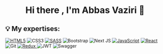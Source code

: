 <h1 align="center">Hi there , I'm Abbas Vaziri 👋</h1>

<h2 align="left">💡 My expertises:</h2>

[![HTML5](https://img.shields.io/badge/html5-%23E34F26.svg?style=for-the-badge&logo=html5&logoColor=white)](https://img.shields.io/badge/HTML-239120?style=for-the-badge&logo=html5&logoColor=white
) ![CSS3](https://img.shields.io/badge/css3-%231572B6.svg?style=for-the-badge&logo=css3&logoColor=white)
[ ![SASS](https://img.shields.io/badge/SASS-hotpink.svg?style=for-the-badge&logo=SASS&logoColor=white)](https://img.shields.io/badge/Sass-CC6699?style=for-the-badge&logo=sass&logoColor=white
) ![Bootstrap](https://img.shields.io/badge/bootstrap-%238511FA.svg?style=for-the-badge&logo=bootstrap&logoColor=white) ![Next JS](https://img.shields.io/badge/Next-black?style=for-the-badge&logo=next.js&logoColor=white)
[ ![JavaScript](https://img.shields.io/badge/javascript-%23323330.svg?style=for-the-badge&logo=javascript&logoColor=%23F7DF1E)](https://img.shields.io/badge/JavaScript-F7DF1E?style=for-the-badge&logo=javascript&logoColor=black
) [ ![React](https://img.shields.io/badge/react-%2320232a.svg?style=for-the-badge&logo=react&logoColor=%2361DAFB)](https://img.shields.io/badge/React-20232A?style=for-the-badge&logo=react&logoColor=61DAFB
)
![Git](https://img.shields.io/badge/git-%23F05033.svg?style=for-the-badge&logo=git&logoColor=white)
 [ ![Redux](https://img.shields.io/badge/redux-%23593d88.svg?style=for-the-badge&logo=redux&logoColor=white) 
](https://img.shields.io/badge/Redux-593D88?style=for-the-badge&logo=redux&logoColor=white
)  ![JWT](https://img.shields.io/badge/JWT-black?style=for-the-badge&logo=JSON%20web%20tokens) ![Swagger](https://img.shields.io/badge/-Swagger-%23Clojure?style=for-the-badge&logo=swagger&logoColor=white) 







<!--
**AbbasVaziri/AbbasVaziri** is a ✨ _special_ ✨ repository because its `README.md` (this file) appears on your GitHub profile.

Here are some ideas to get you started:

- 🔭 I’m currently working on ...
- 🌱 I’m currently learning ...
- 👯 I’m looking to collaborate on ...
- 🤔 I’m looking for help with ...
- 💬 Ask me about ...
- 📫 How to reach me: ...
- 😄 Pronouns: ...
- ⚡ Fun fact: ...
-->
